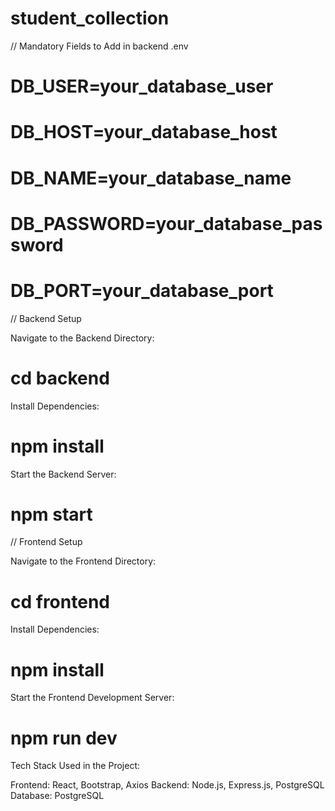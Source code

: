 # student_collection

// Mandatory Fields to Add in backend .env

# DB_USER=your_database_user
# DB_HOST=your_database_host
# DB_NAME=your_database_name
# DB_PASSWORD=your_database_password
# DB_PORT=your_database_port



// Backend Setup

Navigate to the Backend Directory:
# cd backend

Install Dependencies:
# npm install

Start the Backend Server:
# npm start



// Frontend Setup

Navigate to the Frontend Directory:
# cd frontend

Install Dependencies:
# npm install

Start the Frontend Development Server:
# npm run dev


Tech Stack Used in the Project:

Frontend: React, Bootstrap, Axios
Backend: Node.js, Express.js, PostgreSQL
Database: PostgreSQL

